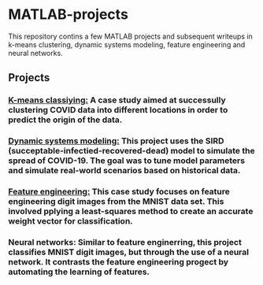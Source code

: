 # MATLAB-projects
This repository contins a few MATLAB projects and subsequent writeups in k-means clustering, dynamic systems modeling, feature engineering and neural networks.

## Projects

### **[K-means classiying:](https://github.com/rfandozzi/MATLAB-projects/tree/rfandozzi-k-means)** A case study aimed at successully clustering COVID data into different locations in order to predict the origin of the data.

### **[Dynamic systems modeling:](https://github.com/rfandozzi/MATLAB-projects/tree/rfandozzi-dynamic-systems-modeling)** This project uses the SIRD (succeptable-infectied-recovered-dead) model to simulate the spread of COVID-19. The goal was to tune model parameters and simulate real-world scenarios based on historical data.

### **[Feature engineering:](https://github.com/rfandozzi/MATLAB-projects/tree/feature-engineering)** This case study focuses on feature engineering digit images from the MNIST data set. This involved pplying a least-squares method to create an accurate weight vector for classification.

### **Neural networks:** Similar to feature enginerring, this project classifies MNIST digit images, but through the use of a neural network. It contrasts the feature engineering progect by automating the learning of features.
